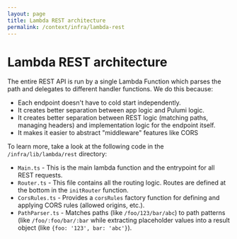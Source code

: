 ```yaml
---
layout: page
title: Lambda REST architecture
permalink: /context/infra/lambda-rest
---
```


# Lambda REST architecture

The entire REST API is run by a single Lambda Function which parses the path and delegates to different handler functions. We do this because:

- Each endpoint doesn't have to cold start independently.
- It creates better separation between app logic and Pulumi logic.
- It creates better separation between REST logic (matching paths, managing headers) and implementation logic for the endpoint itself.
- It makes it easier to abstract "middleware" features like CORS

To learn more, take a look at the following code in the `/infra/lib/lambda/rest` directory:

- `Main.ts` - This is the main lambda function and the entrypoint for all REST requests.
- `Router.ts` - This file contains all the routing logic. Routes are defined at the bottom in the `initRouter` function.
- `CorsRules.ts` - Provides a `corsRules` factory function for defining and applying CORS rules (allowed origins, etc.).
- `PathParser.ts` - Matches paths (like `/foo/123/bar/abc`) to path patterns (like `/foo/:foo/bar/:bar` while extracting placeholder values into a result object (like `{foo: '123', bar: 'abc'}`).


